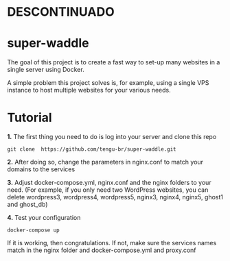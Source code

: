 
# DESCONTINUADO

# super-waddle

The goal of this project is to create a fast way to set-up many websites in a single server using Docker.

A simple problem this project solves is, for example, using a single VPS instance to host multiple websites for your various needs.

# Tutorial

**1.** The first thing you need to do is log into your server and clone this repo
```
git clone  https://github.com/tengu-br/super-waddle.git
```
**2.** After doing so, change the parameters in nginx.conf to match your domains to the services

**3.** Adjust docker-compose.yml, nginx.conf and the nginx folders to your need. (For example, if you only need two WordPress websites, you can delete wordpress3, wordpress4, wordpress5, nginx3, nginx4, nginx5, ghost1 and ghost_db)

**4.** Test your configuration
```
docker-compose up
```
If it is working, then congratulations. If not, make sure the services names match in the nginx folder and docker-compose.yml and proxy.conf
